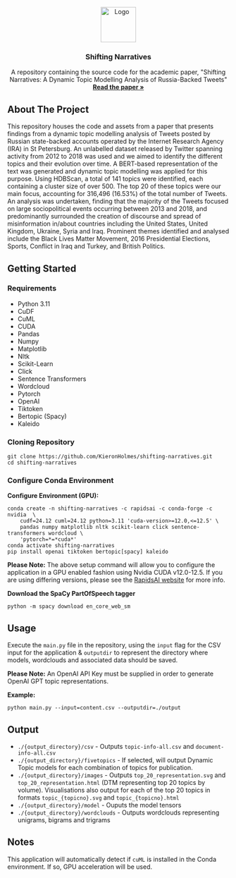 <!-- PROJECT LOGO -->
<br />
<div align="center">
  <a href="https://github.com/KieronHolmes/ShiftingNarratives">
    <img src="https://placehold.co/80x80/EEE/31343C" alt="Logo" width="80" height="80">
  </a>

  <h3 align="center">Shifting Narratives</h3>

  <p align="center">
    A repository containing the source code for the academic paper, "Shifting Narratives: A Dynamic Topic Modelling Analysis of Russia-Backed Tweets"
    <br />
    <a href="https://github.com/KieronHolmes/ShiftingNarratives"><strong>Read the paper »</strong></a>
  </p>
</div>

## About The Project

This repository houses the code and assets from a paper that presents findings from a dynamic topic modelling analysis of Tweets posted by Russian state-backed accounts operated by the Internet Research Agency (IRA) in St Petersburg. An unlabelled dataset released by Twitter spanning activity from 2012 to 2018 was used and we aimed to identify the different topics and their evolution over time. A BERT-based representation of the text was generated and dynamic topic modelling was applied for this purpose. Using HDBScan, a total of 141 topics were identified, each containing a cluster size of over 500. The top 20 of these topics were our main focus, accounting for 316,496 (16.53\%) of the total number of Tweets. An analysis was undertaken, finding that the majority of the Tweets focused on large sociopolitical events occurring between 2013 and 2018, and predominantly surrounded the creation of discourse and spread of misinformation in/about countries including the United States, United Kingdom, Ukraine, Syria and Iraq. Prominent themes identified and analysed include the Black Lives Matter Movement, 2016 Presidential Elections, Sports, Conflict in Iraq and Turkey, and British Politics.

## Getting Started

### Requirements
- Python 3.11
- CuDF
- CuML
- CUDA
- Pandas
- Numpy
- Matplotlib
- Nltk
- Scikit-Learn
- Click
- Sentence Transformers
- Wordcloud
- Pytorch
- OpenAI
- Tiktoken
- Bertopic (Spacy)
- Kaleido

### Cloning Repository
```
git clone https://github.com/KieronHolmes/shifting-narratives.git
cd shifting-narratives
```

### Configure Conda Environment

**Configure Environment (GPU):**
```
conda create -n shifting-narratives -c rapidsai -c conda-forge -c nvidia  \
    cudf=24.12 cuml=24.12 python=3.11 'cuda-version>=12.0,<=12.5' \
    pandas numpy matplotlib nltk scikit-learn click sentence-transformers wordcloud \
    'pytorch=*=*cuda*'
conda activate shifting-narratives
pip install openai tiktoken bertopic[spacy] kaleido
```

**Please Note:** The above setup command will allow you to configure the application in a GPU enabled fashion using Nvidia CUDA v12.0-12.5. If you are using differing versions, please see the [RapidsAI website](https://docs.rapids.ai/install/) for more info.

**Download the SpaCy PartOfSpeech tagger**
```
python -m spacy download en_core_web_sm
```

## Usage

Execute the `main.py` file in the repository, using the `input` flag for the CSV input for the application & `outputdir` to represent the directory where models, wordclouds and associated data should be saved.

**Please Note:** An OpenAI API Key must be supplied in order to generate OpenAI GPT topic representations.

**Example:**
```
python main.py --input=content.csv --outputdir=./output
```

## Output

- `./{output_directory}/csv` - Outputs `topic-info-all.csv` and `document-info-all.csv`
- `./{output_directory}/fivetopics` - If selected, will output Dynamic Topic models for each combination of topics for publication.
- `./{output_directory}/images` - Outputs `top_20_representation.svg` and `top_20_representation.html` (DTM representing top 20 topics by volume). Visualisations also output for each of the top 20 topics in formats `topic_{topicno}.svg` and `topic_{topicno}.html`
- `./{output_directory}/model` - Ouputs the model tensors
- `./{output_directory}/wordclouds` - Outputs wordclouds representing unigrams, bigrams and trigrams

## Notes

This application will automatically detect if `cuML` is installed in the Conda environment. If so, GPU acceleration will be used.